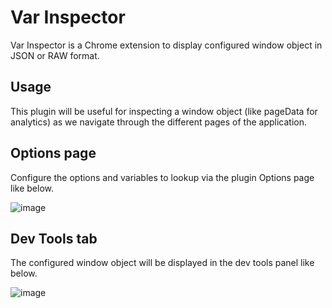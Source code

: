 # Var Inspector

Var Inspector is a Chrome extension to display configured window object in JSON or RAW format.

## Usage
This plugin will be useful for inspecting a window object (like pageData for analytics) as we navigate through the different pages of the application.

## Options page

Configure the options and variables to lookup via the plugin Options page like below.

![image](https://github.com/arulsubramaniam/browser-extensions/assets/18328697/2a628bd8-403e-40bc-ad68-23fca66c1a66)


## Dev Tools tab

The configured window object will be displayed in the dev tools panel like below.

![image](https://github.com/arulsubramaniam/browser-extensions/assets/18328697/935accac-6ddd-4e1f-a9d3-830f9e00b18e)
